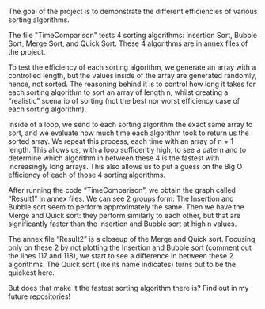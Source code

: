 The goal of the project is to demonstrate the different efficiencies of various sorting algorithms. 

  The file "TimeComparison" tests 4 sorting algorithms: Insertion Sort, Bubble Sort, Merge Sort, and Quick Sort. These 4 algorithms are in annex files of the project. 

  To test the efficiency of each sorting algorithm, we generate an array with a controlled length, but the values inside of the array are generated randomly, hence, not sorted. The reasoning behind it is to control how long it takes for each sorting algorithm to sort an array of length n, whilst creating a “realistic” scenario of sorting (not the best nor worst efficiency case of each sorting algorithm). 

  Inside of a loop, we send to each sorting algorithm the exact same array to sort, and we evaluate how much time each algorithm took to return us the sorted array. We repeat this process, each time with an array of n + 1 length. This allows us, with a loop sufficently high, to see a patern and to determine which algorithm in between these 4 is the fastest with increasingly long arrays. 
This also allows us to put a guess on the Big O efficiency of each of those 4 sorting algorithms. 

  After running the code “TimeComparison”, we obtain the graph called “Result1” in annex files. 
We can see 2 groups form: The Insertion and Bubble sort seem to perform approximately the same. Then we have the Merge and Quick sort: they perform similarly to each other, but that are significantly faster than the Insertion and Bubble sort at high n values.  

  The annex file “Result2” is a closeup of the Merge and Quick sort. Focusing only on these 2 by not plotting the Insertion and Bubble sort (comment out the lines 117 and 118), we start to see a difference in between these 2 algorithms. The Quick sort (like its name indicates) turns out to be the quickest here. 
  
  But does that make it the fastest sorting algorithm there is?
Find out in my future repositories!

